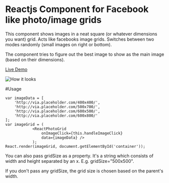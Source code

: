 Reactjs Component for Facebook like photo/image grids
=====================================================

This component shows images in a neat square (or whatever dimensions you want) grid. Acts like facebooks image grids. Switches between two modes randomly (small images on right or bottom).

The component tries to figure out the best image to show as the main image (based on their dimensions).

<a href='https://cdn.rawgit.com/mukeshsoni/react-photo-grid/master/example/index.html' target='_blank'>Live Demo</a>

![How it looks](https://farm8.staticflickr.com/7484/15736005117_57154548cc.jpg "How it looks")

#Usage
```
var imageData = [
    'http://via.placeholder.com/400x400/',
    'http://via.placeholder.com/500x700/',
    'http://via.placeholder.com/600x500/',
    'http://via.placeholder.com/600x800/'
];
var imageGrid = (
            <ReactPhotoGrid
                onImageClick={this.handleImageClick}
                data={imageData} />
            );
React.render(imageGrid, document.getElementById('container'));
```

You can also pass gridSize as a property. It's a string which consists of width and height separated by an x. E.g. gridSize="500x500".

If you don't pass any gridSize, the grid size is chosen based on the parent's width.
